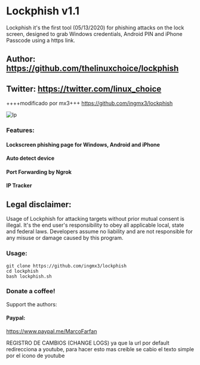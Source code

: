 # Lockphish v1.1

Lockphish it's the first tool (05/13/2020) for phishing attacks on the lock screen, designed to grab Windows credentials, Android PIN and iPhone Passcode using a https link.

## Author: https://github.com/thelinuxchoice/lockphish
## Twitter: https://twitter.com/linux_choice
++++modificado por mx3+++
https://github.com/ingmx3/lockphish

![lp](https://user-images.githubusercontent.com/34893261/74437970-e5025000-4e47-11ea-9291-d83afd3fe008.png)

### Features:

#### Lockscreen phishing page for Windows, Android and iPhone
#### Auto detect device
#### Port Forwarding by Ngrok
#### IP Tracker

## Legal disclaimer:

Usage of Lockphish for attacking targets without prior mutual consent is illegal. It's the end user's responsibility to obey all applicable local, state and federal laws. Developers assume no liability and are not responsible for any misuse or damage caused by this program. 

### Usage:
```
git clone https://github.com/ingmx3/lockphish
cd lockphish
bash lockphish.sh
```

### Donate a coffee!
Support the authors:
#### Paypal:
https://www.paypal.me/MarcoFarfan



REGISTRO DE CAMBIOS (CHANGE LOGS)
ya que la url por default redirecciona a youtube, para hacer esto mas creible se cabio el texto simple por el icono de youtube


